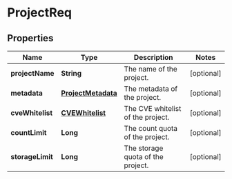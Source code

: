 
# ProjectReq

## Properties
Name | Type | Description | Notes
------------ | ------------- | ------------- | -------------
**projectName** | **String** | The name of the project. |  [optional]
**metadata** | [**ProjectMetadata**](ProjectMetadata.md) | The metadata of the project. |  [optional]
**cveWhitelist** | [**CVEWhitelist**](CVEWhitelist.md) | The CVE whitelist of the project. |  [optional]
**countLimit** | **Long** | The count quota of the project. |  [optional]
**storageLimit** | **Long** | The storage quota of the project. |  [optional]



